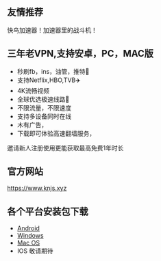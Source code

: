 ## 友情推荐 

快鸟加速器！加速器里的战斗机！

## 三年老VPN,支持安卓，PC，MAC版

- 秒刷fb，ins，油管，推特🐬
- 支持Netflix,HBO,TVB✈️
- 4K流畅视频
- 全球优选极速线路🚀
- 不限流量，不限速度
- 支持多设备同时在线
- 木有广告，
- 下载即可体验高速翻墙服务，

邀请新人注册使用更能获取最高免费1年时长
## 官方网站
https://www.knjs.xyz

## 各个平台安装包下载
- <a href="https://down.knsj.xyz/down/ad?c=null"> Android </a>
- <a href="https://down.knsj.xyz/down/pc?c=null"> Windows </a>
- <a href="https://down.knsj.xyz/down/mac?c=null"> Mac OS </a>
- IOS 敬请期待
